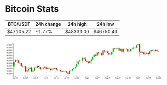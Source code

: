 # Bitcoin Stats

BTC/USDT|24h change|24h high|24h low|
|---|---|---|---|
|$47105.22|-1.77%|$48333.00|$46750.43|

<img src="./chart.svg">

